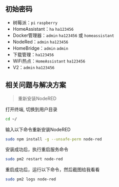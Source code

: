 ## 初始密码

- 树莓派：`pi` `raspberry`
- HomeAssistant：`ha` `ha123456`
- Docker管理器：`admin` `ha123456` 或 `homeassistant`
- NodeRed：`admin` `ha123456`
- HomeBridge：`admin` `admin`
- 下载管理：`ha123456`
- WiFi热点：`HomeAssistant` `ha123456`
- V2：`admin` `ha123456`

## 相关问题与解决方案

> 重新安装NodeRED

打开终端, 切换到用户目录
```bash
cd ~/
```
输入以下命令重新安装NodeRED
```bash
sudo npm install -g --unsafe-perm node-red
```
安装成功后，执行重启服务命令
```bash
sudo pm2 restart node-red
```
重启成功后，运行以下命令，然后截图给我看看
```bash
sudo pm2 logs node-red
```